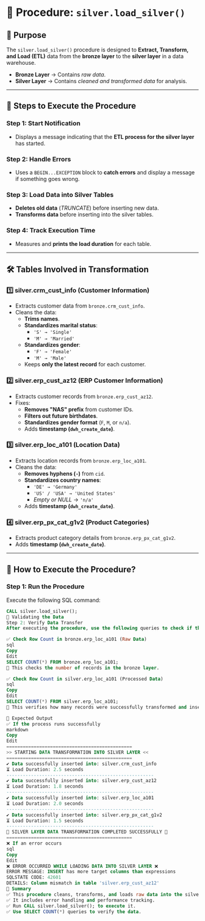 # 📌 Procedure: `silver.load_silver()`

## 🔹 Purpose
The `silver.load_silver()` procedure is designed to **Extract, Transform, and Load (ETL)** data from the **bronze layer** to the **silver layer** in a data warehouse.

- **Bronze Layer** → Contains *raw data*.
- **Silver Layer** → Contains *cleaned and transformed data* for analysis.

---

## 📖 Steps to Execute the Procedure

### **Step 1: Start Notification**
- Displays a message indicating that the **ETL process for the silver layer** has started.

### **Step 2: Handle Errors**
- Uses a `BEGIN...EXCEPTION` block to **catch errors** and display a message if something goes wrong.

### **Step 3: Load Data into Silver Tables**
- **Deletes old data** (*TRUNCATE*) before inserting new data.
- **Transforms data** before inserting into the silver tables.

### **Step 4: Track Execution Time**
- Measures and **prints the load duration** for each table.

---

## 🛠️ Tables Involved in Transformation

### **1️⃣ silver.crm_cust_info (Customer Information)**
- Extracts customer data from `bronze.crm_cust_info`.
- Cleans the data:
  - **Trims names**.
  - **Standardizes marital status**:
    - `'S' → 'Single'`
    - `'M' → 'Married'`
  - **Standardizes gender**:
    - `'F' → 'Female'`
    - `'M' → 'Male'`
  - Keeps **only the latest record** for each customer.

### **2️⃣ silver.erp_cust_az12 (ERP Customer Information)**
- Extracts customer records from `bronze.erp_cust_az12`.
- Fixes:
  - **Removes "NAS" prefix** from customer IDs.
  - **Filters out future birthdates**.
  - **Standardizes gender format** (`F`, `M`, or `n/a`).
  - Adds **timestamp (`dwh_create_date`)**.

### **3️⃣ silver.erp_loc_a101 (Location Data)**
- Extracts location records from `bronze.erp_loc_a101`.
- Cleans the data:
  - **Removes hyphens (`-`)** from `cid`.
  - **Standardizes country names**:
    - `'DE' → 'Germany'`
    - `'US' / 'USA' → 'United States'`
    - *Empty or NULL* → `'n/a'`
  - Adds **timestamp (`dwh_create_date`)**.

### **4️⃣ silver.erp_px_cat_g1v2 (Product Categories)**
- Extracts product category details from `bronze.erp_px_cat_g1v2`.
- Adds **timestamp (`dwh_create_date`)**.

---

## 📌 How to Execute the Procedure?

### **Step 1: Run the Procedure**
Execute the following SQL command:

```sql
CALL silver.load_silver();
📌 Validating the Data
Step 2: Verify Data Transfer
After executing the procedure, use the following queries to check if the data was transferred correctly.

✅ Check Row Count in bronze.erp_loc_a101 (Raw Data)
sql
Copy
Edit
SELECT COUNT(*) FROM bronze.erp_loc_a101;
🔹 This checks the number of records in the bronze layer.

✅ Check Row Count in silver.erp_loc_a101 (Processed Data)
sql
Copy
Edit
SELECT COUNT(*) FROM silver.erp_loc_a101;
🔹 This verifies how many records were successfully transformed and inserted into the silver layer.

📌 Expected Output
✅ If the process runs successfully
markdown
Copy
Edit
==============================================
>> STARTING DATA TRANSFORMATION INTO SILVER LAYER <<
==============================================
✔ Data successfully inserted into: silver.crm_cust_info
⏳ Load Duration: 2.5 seconds
------------------------------------------------------
✔ Data successfully inserted into: silver.erp_cust_az12
⏳ Load Duration: 1.8 seconds
------------------------------------------------------
✔ Data successfully inserted into: silver.erp_loc_a101
⏳ Load Duration: 2.0 seconds
------------------------------------------------------
✔ Data successfully inserted into: silver.erp_px_cat_g1v2
⏳ Load Duration: 1.5 seconds
------------------------------------------------------
🎉 SILVER LAYER DATA TRANSFORMATION COMPLETED SUCCESSFULLY 🎉
==============================================
❌ If an error occurs
sql
Copy
Edit
❌ ERROR OCCURRED WHILE LOADING DATA INTO SILVER LAYER ❌
ERROR MESSAGE: INSERT has more target columns than expressions
SQLSTATE CODE: 42601
DETAILS: Column mismatch in table 'silver.erp_cust_az12'
🚀 Summary
✅ This procedure cleans, transforms, and loads raw data into the silver layer.
✅ It includes error handling and performance tracking.
✅ Run CALL silver.load_silver(); to execute it.
✅ Use SELECT COUNT(*) queries to verify the data.
